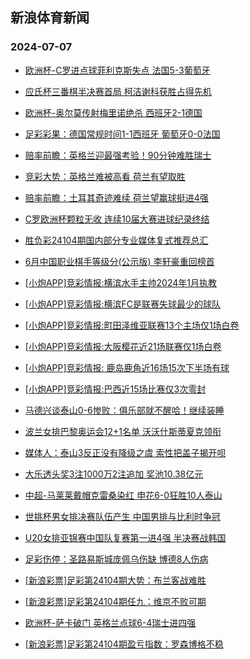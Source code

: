 ## 新浪体育新闻 
### 2024-07-07

+ [欧洲杯-C罗进点球菲利克斯失点 法国5-3葡萄牙](https://sports.sina.com.cn/g/pl/2024-07-06/doc-incccyvu1495379.shtml)

+ [应氏杯三番棋半决赛首局 柯洁谢科获胜占得先机](https://sports.sina.com.cn/go/2024-07-06/doc-inccertk5775520.shtml)

+ [欧洲杯-奥尔莫传射梅里诺绝杀 西班牙2-1德国](https://sports.sina.com.cn/g/laliga/2024-07-06/doc-incccyvs5994306.shtml)

+ [足彩彩果：德国常规时间1-1西班牙 葡萄牙0-0法国](https://sports.sina.com.cn/l/2024-07-06/doc-incccyvs6005497.shtml)

+ [赔率前瞻：英格兰迎最强考验！90分钟难胜瑞士](https://sports.sina.com.cn/l/2024-07-06/doc-inccatak1979578.shtml)

+ [竞彩大势：英格兰难被高看 荷兰有望取胜](https://sports.sina.com.cn/l/2024-07-06/doc-inccanun1981412.shtml)

+ [赔率前瞻：土耳其奇迹难续 荷兰望赢球挺进4强](https://sports.sina.com.cn/l/2024-07-06/doc-incccyvs5997267.shtml)

+ [C罗欧洲杯颗粒无收 连续10届大赛进球纪录终结](https://sports.sina.com.cn/global/europe/2024-07-06/doc-inccefcs1440783.shtml)

+ [胜负彩24104期国内部分专业媒体复式推荐总汇](https://sports.sina.com.cn/l/2024-07-06/doc-incccyvs6027614.shtml)

+ [6月中国职业棋手等级分(公示版) 李轩豪重回榜首](https://sports.sina.com.cn/go/2024-07-06/doc-inccefcs1432042.shtml)

+ [[小炮APP]竞彩情报:横滨水手主帅2024年1月执教](https://sports.sina.com.cn/l/2024-07-06/doc-inccefcs1462482.shtml)

+ [[小炮APP]竞彩情报:横滨FC是联赛失球最少的球队](https://sports.sina.com.cn/l/2024-07-06/doc-inccefcs1455821.shtml)

+ [[小炮APP]竞彩情报:町田泽维亚联赛13个主场仅1场白卷](https://sports.sina.com.cn/l/2024-07-06/doc-inccefcs1454161.shtml)

+ [[小炮APP]竞彩情报:大阪樱花近21场联赛仅1场白卷](https://sports.sina.com.cn/l/2024-07-06/doc-inccefcs1451703.shtml)

+ [[小炮APP]竞彩情报: 鹿岛鹿角近16场15次下半场有球](https://sports.sina.com.cn/l/2024-07-06/doc-inccefcq5955878.shtml)

+ [[小炮APP]竞彩情报:巴西近15场比赛仅3次零封](https://sports.sina.com.cn/l/2024-07-06/doc-inccemmq1337173.shtml)

+ [马德兴谈泰山0-6惨败：俱乐部就不醒哈！继续装睡](https://sports.sina.com.cn/china/j/2024-07-06/doc-inccfhra5547502.shtml)

+ [波兰女排巴黎奥运会12+1名单 沃沃什斯蒂夏克领衔](https://sports.sina.com.cn/others/volleyball/2024-07-06/doc-inccevzk1221960.shtml)

+ [媒体人：泰山3反正没有降级之虞 索性把盖子揭开呗](https://sports.sina.com.cn/china/j/2024-07-06/doc-inccfhra5546874.shtml)

+ [大乐透头奖3注1000万2注追加 奖池10.38亿元](https://sports.sina.com.cn/l/2024-07-06/doc-inccfhre1046361.shtml)

+ [中超-马莱莱戴帽克雷桑染红 申花6-0狂胜10人泰山](https://sports.sina.com.cn/china/j/2024-07-06/doc-inccfhre1040033.shtml)

+ [世挑杯男女排决赛队伍产生 中国男排与比利时争冠](https://sports.sina.com.cn/others/volleyball/2024-07-06/doc-inccfhre1042964.shtml)

+ [U20女排亚锦赛中国队复赛第一进4强 半决赛战韩国](https://sports.sina.com.cn/others/volleyball/2024-07-06/doc-inccfaih1138077.shtml)

+ [足彩伤停：圣路易斯城庞佩乌伤缺 博德8人伤病](https://sports.sina.com.cn/l/2024-07-06/doc-inccevzk1172306.shtml)

+ [[新浪彩票]足彩第24104期大势：布兰客战难胜](https://sports.sina.com.cn/l/2024-07-07/doc-incchcuu0676055.shtml)

+ [[新浪彩票]足彩第24104期任九：维京不败可期](https://sports.sina.com.cn/l/2024-07-07/doc-incchcuu0676717.shtml)

+ [欧洲杯-萨卡破门 英格兰点球6-4瑞士进四强](https://sports.sina.com.cn/g/pl/2024-07-07/doc-incchcus5186650.shtml)

+ [[新浪彩票]足彩第24104期盈亏指数：罗森博格不稳](https://sports.sina.com.cn/l/2024-07-07/doc-incchcuu0677436.shtml)

